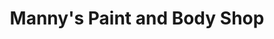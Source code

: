 ---
title: "Manny's Paint and Body Shop"
url: /phoenix/mannys-paint-and-body-shop/
shop: car repair
---